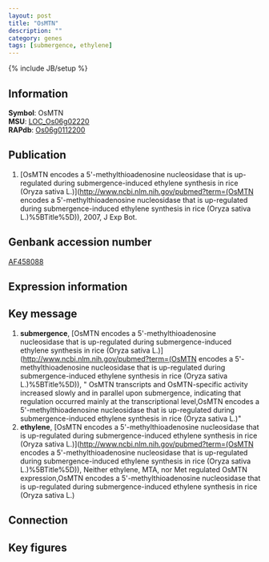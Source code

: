 ```yaml
---
layout: post
title: "OsMTN"
description: ""
category: genes
tags: [submergence, ethylene]
---
```

{% include JB/setup %}

## Information
__Symbol__: OsMTN  
__MSU__: [LOC_Os06g02220](http://rice.plantbiology.msu.edu/cgi-bin/ORF_infopage.cgi?orf=LOC_Os06g02220)  
__RAPdb__: [Os06g0112200](http://rapdb.dna.affrc.go.jp/viewer/gbrowse_details/irgsp1?name=Os06g0112200)  

## Publication
1. [OsMTN encodes a 5'-methylthioadenosine nucleosidase that is up-regulated during submergence-induced ethylene synthesis in rice (Oryza sativa L.)](http://www.ncbi.nlm.nih.gov/pubmed?term=(OsMTN encodes a 5'-methylthioadenosine nucleosidase that is up-regulated during submergence-induced ethylene synthesis in rice (Oryza sativa L.)%5BTitle%5D)), 2007, J Exp Bot.

## Genbank accession number
[AF458088](http://www.ncbi.nlm.nih.gov/nuccore/AF458088)

## Expression information

## Key message
1. __submergence__, [OsMTN encodes a 5'-methylthioadenosine nucleosidase that is up-regulated during submergence-induced ethylene synthesis in rice (Oryza sativa L.)](http://www.ncbi.nlm.nih.gov/pubmed?term=(OsMTN encodes a 5'-methylthioadenosine nucleosidase that is up-regulated during submergence-induced ethylene synthesis in rice (Oryza sativa L.)%5BTitle%5D)), " OsMTN transcripts and OsMTN-specific activity increased slowly and in parallel upon submergence, indicating that regulation occurred mainly at the transcriptional level,OsMTN encodes a 5'-methylthioadenosine nucleosidase that is up-regulated during submergence-induced ethylene synthesis in rice (Oryza sativa L.)"
2. __ethylene__, [OsMTN encodes a 5'-methylthioadenosine nucleosidase that is up-regulated during submergence-induced ethylene synthesis in rice (Oryza sativa L.)](http://www.ncbi.nlm.nih.gov/pubmed?term=(OsMTN encodes a 5'-methylthioadenosine nucleosidase that is up-regulated during submergence-induced ethylene synthesis in rice (Oryza sativa L.)%5BTitle%5D)),  Neither ethylene, MTA, nor Met regulated OsMTN expression,OsMTN encodes a 5'-methylthioadenosine nucleosidase that is up-regulated during submergence-induced ethylene synthesis in rice (Oryza sativa L.)

## Connection

## Key figures


